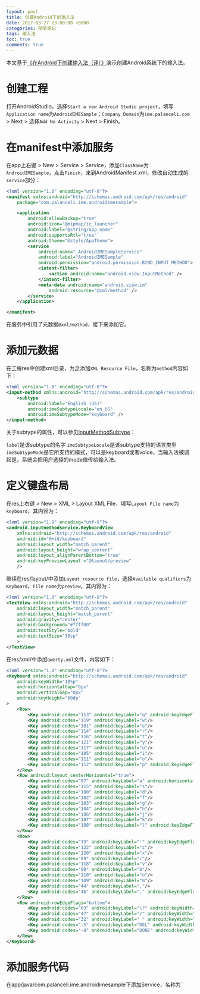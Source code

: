 ```yaml
---
layout: post
title: 创建Android下的输入法
date: 2017-03-27 23:00:00 +0800
categories: 随笔笔记
tags: 输入法
toc: true
comments: true
---
```

本文基于[《在Android下创建输入法（译）》](http://palanceli.com/2017/02/07/2017/0207CreatingAnInputMethod/)演示创建Android系统下的输入法。<!-- more -->

# 创建工程
打开AndroidStudio，选择`Start a new Android Studio project`，填写`Application name`为`AndroidIMESample`；`Company Domain`为`ime.palanceli.com` > Next > 选择`Add No Activity` > Next > Finish。

# 在manifest中添加服务
在app上右键 > New > Service > Service，添加`ClassName`为`AndroidIMESample`，点击`Finish`，来到AndroidManifest.xml，修改自动生成的`service`部分：
``` xml
<?xml version="1.0" encoding="utf-8"?>
<manifest xmlns:android="http://schemas.android.com/apk/res/android"
    package="com.palanceli.ime.androidimesample">

    <application
        android:allowBackup="true"
        android:icon="@mipmap/ic_launcher"
        android:label="@string/app_name"
        android:supportsRtl="true"
        android:theme="@style/AppTheme">
        <service
            android:name=".AndroidIMESampleService"
            android:label="AndroidIMESample"
            android:permission="android.permission.BIND_INPUT_METHOD">
            <intent-filter>
                <action android:name="android.view.InputMethod" />
            </intent-filter>
            <meta-data android:name="android.view.im"
                android:resource="@xml/method" />
        </service>
    </application>

</manifest>
```
在服务中引用了元数据`@xml/method`，接下来添加它。
# 添加元数据
在工程res中创建xml目录，为之添加`XML Resource File`，名称为`method`内容如下：
``` xml
<?xml version="1.0" encoding="utf-8"?>
<input-method xmlns:android="http://schemas.android.com/apk/res/android">
    <subtype
        android:label="English (US)"
        android:imeSubtypeLocale="en_US"
        android:imeSubtypeMode="keyboard" />
</input-method>
```
关于subtype的属性，可以参见[InputMethodSubtype](https://developer.android.com/reference/android/view/inputmethod/InputMethodSubtype.html?hl=zh-cn)：

`label`是该subtype的名字
`imeSubtypeLocale`是该subtype支持的语言类型
`imeSubtypeMode`是它所支持的模式，可以是keyboard或者voice，当输入法被调起是，系统会把用户选择的mode值传给输入法。
# 定义键盘布局
在res上右键 > New > XML > Layout XML File，填写`Layout File name`为`keyboard`，其内容为：
``` xml
<?xml version="1.0" encoding="utf-8"?>
<android.inputmethodservice.KeyboardView
    xmlns:android="http://schemas.android.com/apk/res/android"
    android:id="@+id/keyboard"
    android:layout_width="match_parent"
    android:layout_height="wrap_content"
    android:layout_alignParentBottom="true"
    android:keyPreviewLayout ="@layout/preview"
    />
```
继续在res/layout/中添加`Layout resource file`，选择`Available qualifiers`为`Keyboard`，`File name`为`preview`，其内容为：
``` xml
<?xml version="1.0" encoding="utf-8"?>
<TextView xmlns:android="http://schemas.android.com/apk/res/android"
    android:layout_width="match_parent"
    android:layout_height="match_parent"
    android:gravity="center"
    android:background="#ffff00"
    android:textStyle="bold"
    android:textSize="30sp"
    >
</TextView>
```
在res/xml/中添加`qwerty.xml`文件，内容如下：
``` xml
<?xml version="1.0" encoding="utf-8"?>
<Keyboard xmlns:android="http://schemas.android.com/apk/res/android"
    android:keyWidth="10%p"
    android:horizontalGap="0px"
    android:verticalGap="0px"
    android:keyHeight="60dp"
>
    <Row>
        <Key android:codes="113" android:keyLabel="q" android:keyEdgeFlags="left"/>
        <Key android:codes="119" android:keyLabel="w"/>
        <Key android:codes="101" android:keyLabel="e"/>
        <Key android:codes="114" android:keyLabel="r"/>
        <Key android:codes="116" android:keyLabel="t"/>
        <Key android:codes="121" android:keyLabel="y"/>
        <Key android:codes="117" android:keyLabel="u"/>
        <Key android:codes="105" android:keyLabel="i"/>
        <Key android:codes="111" android:keyLabel="o"/>
        <Key android:codes="112" android:keyLabel="p" android:keyEdgeFlags="right"/>
    </Row>
    <Row android:layout_centerHorizontal="true">
        <Key android:codes="97" android:keyLabel="a" android:horizontalGap="5%p" android:keyEdgeFlags="left"/>
        <Key android:codes="115" android:keyLabel="s"/>
        <Key android:codes="100" android:keyLabel="d"/>
        <Key android:codes="102" android:keyLabel="f"/>
        <Key android:codes="103" android:keyLabel="g"/>
        <Key android:codes="104" android:keyLabel="h"/>
        <Key android:codes="106" android:keyLabel="j"/>
        <Key android:codes="107" android:keyLabel="k"/>
        <Key android:codes="108" android:keyLabel="l" android:keyEdgeFlags="right"/>
    </Row>
    <Row>
        <Key android:codes="39" android:keyLabel="'" android:keyEdgeFlags="left"/>
        <Key android:codes="122" android:keyLabel="z"/>
        <Key android:codes="120" android:keyLabel="x"/>
        <Key android:codes="99" android:keyLabel="c"/>
        <Key android:codes="118" android:keyLabel="v"/>
        <Key android:codes="98" android:keyLabel="b"/>
        <Key android:codes="110" android:keyLabel="n"/>
        <Key android:codes="109" android:keyLabel="m"/>
        <Key android:codes="44" android:keyLabel=","/>
        <Key android:codes="46" android:keyLabel="." android:keyEdgeFlags="right"/>
    </Row>
    <Row android:rowEdgeFlags="bottom">
        <Key android:codes="63" android:keyLabel="\?" android:keyWidth="10%p"  android:keyEdgeFlags="left"/>
        <Key android:codes="47" android:keyLabel="/" android:keyWidth="10%p" />
        <Key android:codes="32" android:keyLabel=" " android:keyWidth="40%p" android:isRepeatable="true"/>
        <Key android:codes="-5" android:keyLabel="DEL" android:keyWidth="20%p" android:isRepeatable="true"/>
        <Key android:codes="-4" android:keyLabel="DONE" android:keyWidth="20%p" android:keyEdgeFlags="right"/>
    </Row>
</Keyboard>
```
# 添加服务代码
在app/java/com.palanceli.ime.androidimesample下添加Service，名称为``